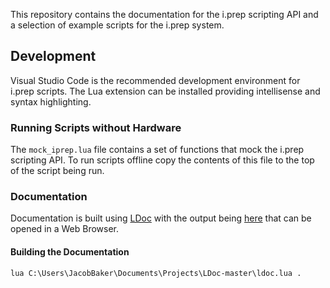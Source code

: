 This repository contains the documentation for the i.prep scripting API and a selection of example scripts for the i.prep system.

## Development

Visual Studio Code is the recommended development environment for i.prep scripts. The Lua extension can be installed providing intellisense and syntax highlighting.

### Running Scripts without Hardware

The `mock_iprep.lua` file contains a set of functions that mock the i.prep scripting API. To run scripts offline copy the contents of this file to the top of the script being run.

### Documentation

Documentation is built using [LDoc](https://stevedonovan.github.io/ldoc/manual/doc.md.html) with the output being [here](doc/index.html) that can be opened in a Web Browser.

#### Building the Documentation

`lua C:\Users\JacobBaker\Documents\Projects\LDoc-master\ldoc.lua .`